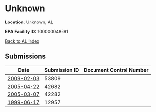 # Unknown

**Location:** Unknown, AL

**EPA Facility ID:** 100000048691

[Back to AL Index](../../index.md)

## Submissions

| Date | Submission ID | Document Control Number |
|------|--------------|-------------------------|
| [2009-02-03](submissions/53809.md) | 53809 |  |
| [2005-04-22](submissions/42682.md) | 42682 |  |
| [2005-03-07](submissions/42282.md) | 42282 |  |
| [1999-06-17](submissions/12957.md) | 12957 |  |
